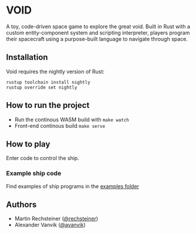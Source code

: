 # VOID

A toy, code-driven space game to explore the great void. Built in Rust
with a custom entity-component system and scripting interpreter,
players program their spacecraft using a purpose-built language to
navigate through space.

## Installation

Void requires the nightly version of Rust:

```
rustup toolchain install nightly
rustup override set nightly
```

## How to run the project

- Run the continous WASM build with `make watch`
- Front-end continous build `make serve`

## How to play

Enter code to control the ship.

### Example ship code

Find examples of ship programs in the [examples folder](./examples/)

## Authors

- Martin Rechsteiner ([@rechsteiner](https://github.com/rechsteiner/))
- Alexander Vanvik ([@avanvik](https://github.com/avanvik))
